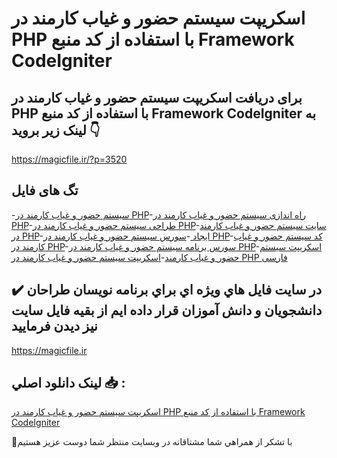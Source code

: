 # اسکریپت سیستم حضور و غیاب کارمند در PHP با استفاده از کد منبع Framework CodeIgniter

## برای دریافت اسکریپت سیستم حضور و غیاب کارمند در PHP با استفاده از کد منبع Framework CodeIgniter به لینک زیر بروید 👇

https://magicfile.ir/?p=3520

## تگ های فایل

-[سیستم حضور و غیاب کارمند در PHP](https://magicfile.ir/product/%d8%a7%d8%b3%da%a9%d8%b1%db%8c%d9%be%d8%aa%d8%b3%db%8c%d8%b3%d8%aa%d9%85-%d8%ad%d8%b6%d9%88%d8%b1-%d9%88-%d8%ba%db%8c%d8%a7%d8%a8-%da%a9%d8%a7%d8%b1%d9%85%d9%86%d8%af-%d8%af%d8%b1-php/)-[راه اندازی سیستم حضور و غیاب کارمند در PHP](https://magicfile.ir/product/%d8%a7%d8%b3%da%a9%d8%b1%db%8c%d9%be%d8%aa%d8%b3%db%8c%d8%b3%d8%aa%d9%85-%d8%ad%d8%b6%d9%88%d8%b1-%d9%88-%d8%ba%db%8c%d8%a7%d8%a8-%da%a9%d8%a7%d8%b1%d9%85%d9%86%d8%af-%d8%af%d8%b1-php/)-[طراحی سیستم حضور و غیاب کارمند در PHP](https://magicfile.ir/product/%d8%a7%d8%b3%da%a9%d8%b1%db%8c%d9%be%d8%aa%d8%b3%db%8c%d8%b3%d8%aa%d9%85-%d8%ad%d8%b6%d9%88%d8%b1-%d9%88-%d8%ba%db%8c%d8%a7%d8%a8-%da%a9%d8%a7%d8%b1%d9%85%d9%86%d8%af-%d8%af%d8%b1-php/)-[سایت سیستم حضور و غیاب کارمند در PHP](https://magicfile.ir/product/%d8%a7%d8%b3%da%a9%d8%b1%db%8c%d9%be%d8%aa%d8%b3%db%8c%d8%b3%d8%aa%d9%85-%d8%ad%d8%b6%d9%88%d8%b1-%d9%88-%d8%ba%db%8c%d8%a7%d8%a8-%da%a9%d8%a7%d8%b1%d9%85%d9%86%d8%af-%d8%af%d8%b1-php/)-[ایجاد ](https://magicfile.ir/product/%d8%a7%d8%b3%da%a9%d8%b1%db%8c%d9%be%d8%aa%d8%b3%db%8c%d8%b3%d8%aa%d9%85-%d8%ad%d8%b6%d9%88%d8%b1-%d9%88-%d8%ba%db%8c%d8%a7%d8%a8-%da%a9%d8%a7%d8%b1%d9%85%d9%86%d8%af-%d8%af%d8%b1-php/)-[سورس سیستم حضور و غیاب کارمند در PHP](https://magicfile.ir/product/%d8%a7%d8%b3%da%a9%d8%b1%db%8c%d9%be%d8%aa%d8%b3%db%8c%d8%b3%d8%aa%d9%85-%d8%ad%d8%b6%d9%88%d8%b1-%d9%88-%d8%ba%db%8c%d8%a7%d8%a8-%da%a9%d8%a7%d8%b1%d9%85%d9%86%d8%af-%d8%af%d8%b1-php/)-[کد سیستم حضور و غیاب کارمند در PHP](https://magicfile.ir/product/%d8%a7%d8%b3%da%a9%d8%b1%db%8c%d9%be%d8%aa%d8%b3%db%8c%d8%b3%d8%aa%d9%85-%d8%ad%d8%b6%d9%88%d8%b1-%d9%88-%d8%ba%db%8c%d8%a7%d8%a8-%da%a9%d8%a7%d8%b1%d9%85%d9%86%d8%af-%d8%af%d8%b1-php/)-[سورس برنامه سیستم حضور و غیاب کارمند در PHP](https://magicfile.ir/product/%d8%a7%d8%b3%da%a9%d8%b1%db%8c%d9%be%d8%aa%d8%b3%db%8c%d8%b3%d8%aa%d9%85-%d8%ad%d8%b6%d9%88%d8%b1-%d9%88-%d8%ba%db%8c%d8%a7%d8%a8-%da%a9%d8%a7%d8%b1%d9%85%d9%86%d8%af-%d8%af%d8%b1-php/)-[اسکریپت سیستم حضور و غیاب کارمند](https://magicfile.ir/product/%d8%a7%d8%b3%da%a9%d8%b1%db%8c%d9%be%d8%aa%d8%b3%db%8c%d8%b3%d8%aa%d9%85-%d8%ad%d8%b6%d9%88%d8%b1-%d9%88-%d8%ba%db%8c%d8%a7%d8%a8-%da%a9%d8%a7%d8%b1%d9%85%d9%86%d8%af-%d8%af%d8%b1-php/)-[اسکریپت سیستم حضور و غیاب کارمند در PHP فارسی](https://magicfile.ir/product/%d8%a7%d8%b3%da%a9%d8%b1%db%8c%d9%be%d8%aa%d8%b3%db%8c%d8%b3%d8%aa%d9%85-%d8%ad%d8%b6%d9%88%d8%b1-%d9%88-%d8%ba%db%8c%d8%a7%d8%a8-%da%a9%d8%a7%d8%b1%d9%85%d9%86%d8%af-%d8%af%d8%b1-php/)

## ✔️ در سايت فايل هاي ويژه اي براي برنامه نويسان طراحان دانشجويان و دانش آموزان قرار داده ايم از بقيه فايل سايت نيز ديدن فرماييد

https://magicfile.ir


## لينک دانلود اصلي 📥 :

[اسکریپت سیستم حضور و غیاب کارمند در PHP با استفاده از کد منبع Framework CodeIgniter](https://magicfile.ir/product/%d8%a7%d8%b3%da%a9%d8%b1%db%8c%d9%be%d8%aa%d8%b3%db%8c%d8%b3%d8%aa%d9%85-%d8%ad%d8%b6%d9%88%d8%b1-%d9%88-%d8%ba%db%8c%d8%a7%d8%a8-%da%a9%d8%a7%d8%b1%d9%85%d9%86%d8%af-%d8%af%d8%b1-php/) 


🙏با تشکر از همراهي شما مشتاقانه در وبسایت منتظر شما دوست عزیز هستیم

